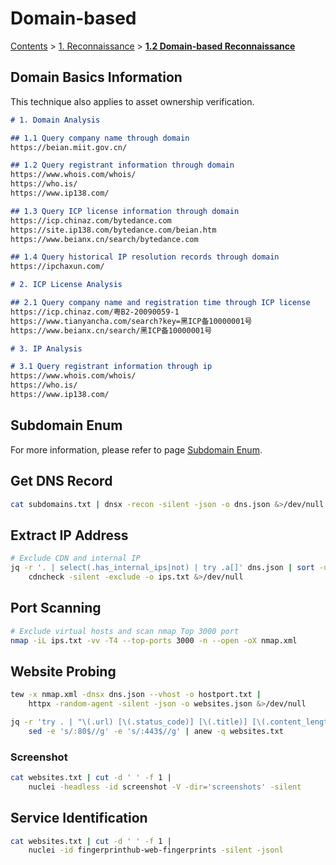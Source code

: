# Domain-based

[Contents](../../readme/contents/) > [1. Reconnaissance](../../readme/contents/reconnaissance.md) > [**1.2 Domain-based Reconnaissance**](./)

## Domain Basics Information

This technique also applies to asset ownership verification.

```markdown
# 1. Domain Analysis

## 1.1 Query company name through domain
https://beian.miit.gov.cn/

## 1.2 Query registrant information through domain
https://www.whois.com/whois/
https://who.is/
https://www.ip138.com/

## 1.3 Query ICP license information through domain
https://icp.chinaz.com/bytedance.com
https://site.ip138.com/bytedance.com/beian.htm
https://www.beianx.cn/search/bytedance.com

## 1.4 Query historical IP resolution records through domain
https://ipchaxun.com/

# 2. ICP License Analysis

## 2.1 Query company name and registration time through ICP license
https://icp.chinaz.com/粤B2-20090059-1
https://www.tianyancha.com/search?key=黑ICP备10000001号
https://www.beianx.cn/search/黑ICP备10000001号

# 3. IP Analysis

# 3.1 Query registrant information through ip
https://www.whois.com/whois/
https://who.is/
https://www.ip138.com/
```

## Subdomain Enum

For more information, please refer to page [Subdomain Enum](subdomain-enumeration.md).

## Get DNS Record

```bash
cat subdomains.txt | dnsx -recon -silent -json -o dns.json &>/dev/null
```

## Extract IP Address

```bash
# Exclude CDN and internal IP
jq -r '. | select(.has_internal_ips|not) | try .a[]' dns.json | sort -u | 
    cdncheck -silent -exclude -o ips.txt &>/dev/null
```

## Port Scanning

```bash
# Exclude virtual hosts and scan nmap Top 3000 port
nmap -iL ips.txt -vv -T4 --top-ports 3000 -n --open -oX nmap.xml
```

## Website Probing

```bash
tew -x nmap.xml -dnsx dns.json --vhost -o hostport.txt |
    httpx -random-agent -silent -json -o websites.json &>/dev/null

jq -r 'try . | "\(.url) [\(.status_code)] [\(.title)] [\(.content_length) byte]"' websites.json |
    sed -e 's/:80$//g' -e 's/:443$//g' | anew -q websites.txt
```

### Screenshot

```bash
cat websites.txt | cut -d ' ' -f 1 |
    nuclei -headless -id screenshot -V -dir='screenshots' -silent
```

## Service Identification

```bash
cat websites.txt | cut -d ' ' -f 1 | 
    nuclei -id fingerprinthub-web-fingerprints -silent -jsonl
```
